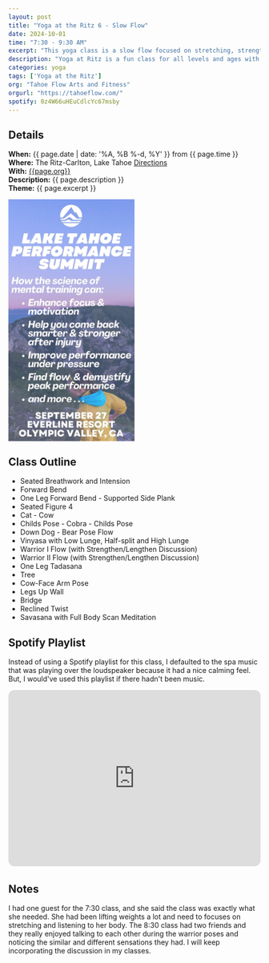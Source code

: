 ```yaml
---
layout: post
title: "Yoga at the Ritz 6 - Slow Flow"
date: 2024-10-01
time: "7:30 - 9:30 AM" 
excerpt: "This yoga class is a slow flow focused on stretching, strengthening, and balancing. It includes a full body scan to bring awareness to any tightness and tenderness in the body."
description: "Yoga at Ritz is a fun class for all levels and ages with flowing poses and breathwork to build stability, flexibility, and mindfulness. These classes typically follow an arc of opening awareness, warm-up stretches, standing poses, balancing poses, inversions, grounding poses, and relaxation. There are two classes, one at 7:30 and one at 8:30. I adapt each class to the students who show up." 
categories: yoga
tags: ['Yoga at the Ritz']
org: "Tahoe Flow Arts and Fitness"
orgurl: "https://tahoeflow.com/"
spotify: 0z4W66uHEuCdlcYc67msby
---
```


## Details

**When:** {{ page.date | date: '%A, %B %-d, %Y' }} from {{ page.time }}   
**Where:** The Ritz-Carlton, Lake Tahoe [Directions](https://www.google.com/maps?rlz=1C5CHFA_enUS818US818&gs_lcrp=EgZjaHJvbWUyBggAEEUYOTIGCAEQRRhAMgYIAhBFGEAyBggDEEUYPTIGCAQQRRg90gEHMTc1ajBqNKgCALACAQ&um=1&ie=UTF-8&fb=1&gl=us&sa=X&geocode=KeeGOX1HYpmAMaC03BLJLCKB&daddr=13031+Ritz+Carlton+Highlands+Ct,+Truckee,+CA+96161)    
**With:** [{{page.org}}]({{page.orgurl}})   
**Description:** {{ page.description }}   
**Theme:** {{ page.excerpt }}         


<img src="/images/yoga/mspe.png" alt="review" width="50%" align="center"/>

## Class Outline   

- Seated Breathwork and Intension 
- Forward Bend
- One Leg Forward Bend - Supported Side Plank
- Seated Figure 4
- Cat - Cow
- Childs Pose - Cobra - Childs Pose
- Down Dog - Bear Pose Flow
- Vinyasa with Low Lunge, Half-split and High Lunge
- Warrior I Flow (with Strengthen/Lengthen Discussion)
- Warrior II Flow (with Strengthen/Lengthen Discussion)
- One Leg Tadasana
- Tree
- Cow-Face Arm Pose
- Legs Up Wall
- Bridge 
- Reclined Twist
- Savasana with Full Body Scan Meditation

## Spotify Playlist

Instead of using a Spotify playlist for this class, I defaulted to the spa music that was playing over the loudspeaker because it had a nice calming feel. But, I would've used this playlist if there hadn't been music. 

<iframe style="border-radius:12px" src="https://open.spotify.com/embed/playlist/{{ page.spotify }}?utm_source=generator" width="100%" height="352" frameBorder="0" allowfullscreen="" allow="autoplay; clipboard-write; encrypted-media; fullscreen; picture-in-picture" loading="lazy"></iframe>  


## Notes 

I had one guest for the 7:30 class, and she said the class was exactly what she needed. She had been lifting weights a lot and need to focuses on stretching and listening to her body. The 8:30 class had two friends and they really enjoyed talking to each other during the warrior poses and noticing the similar and different sensations they had. I will keep incorporating the discussion in my classes. 
